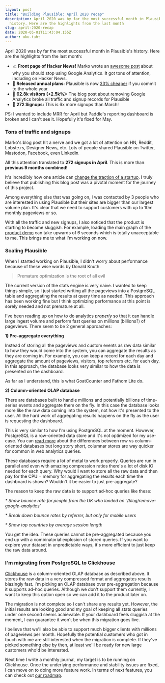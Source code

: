 ```yaml
---
layout: post
title: "Building Plausible: April 2020 recap"
description: April 2020 was by far the most successful month in Plausible's
  history. Here are the highlights from the last month
slug: april-2020-recap
date: 2020-05-01T11:43:04.155Z
author: uku-taht
---
```

April 2020 was by far the most successful month in Plausible's history. Here are the highlights from the last month:

* 📈 **Front page of Hacker News!** Marko wrote an [awesome post](https://plausible.io/blog/remove-google-analytics) about why you should stop using Google Analytics. It got tons of attention, including on Hacker News.
* 📅 **Released annual plans:** Plausible is now [33% cheaper](https://plausible.io/#pricing) if you commit to the whole year. 
* 👩 **62.8k visitors (+2.5k%):** The blog post about removing Google Analytics broke all traffic and signup records for Plausible
* 🙋 **272 Signups:** This is 6x more signups than March!

PS: I wanted to include MRR for April but Paddle's reporting dashboard is broken and I can't see it. Hopefully it's fixed for May.

### Tons of traffic and signups

Marko's blog post hit a nerve and we got a lot of attention on HN, Reddit, Lobste.rs, Designer News, etc. Lots of people shared Plausible on Twitter, Mastodon, Facebook, even Linkedin.

All this attention translated to **272 signups in April**. This is more than **previous 9 months combined**!

It's incredibly how one article can [change the traction of a startup](https://plausible.io/blog/blog-post-changed-my-startup). I truly believe that publishing this blog post was a pivotal moment for the journey of this project.

Among everything else that was going on, I was contacted by 3 people who are interested in using Plausible but their sites are bigger than our largest volume plan. It's clear that we need to support customers with up to 10m monthly pageviews or so.

With all the traffic and new signups, I also noticed that the product is starting to become sluggish. For example, loading the main graph of the [product demo](https://plausible.io/plausible.io?period=6mo) can take upwards of 6 seconds which is totally unacceptable to me. This brings me to what I'm working on now.

### Scaling Plausible

When I started working on Plausible, I didn't worry about performance because of these wise words by Donald Knuth:

> Premature optimization is the root of all evil

The current version of the stats engine is very naive. I wanted to keep things simple, so I just started writing all the pageviews into a PostgreSQL table and aggregating the results at query time as needed. This approach has been working fine but I think optimizing performance at this point is sorely needed and not premature at all.

I've been reading up on how to do analytics *properly* so that it can handle large ingest volume and perform fast queries on millions (billions?) of pageviews. There seem to be 2 general approaches:

**1) Pre-aggregate everything**

Instead of storing all the pageviews and custom events as raw data similar to how they would come into the system, you can aggregate the results as they are coming in. For example, you can keep a record for each day and aggregate the amount of pageviews, visitors, top referrers etc. for each day. In this approach, the database looks very similar to how the data is presented on the dashboard.

As far as I understand, this is what GoatCounter and Fathom Lite do.

**2) Column-oriented OLAP database**

There are databases built to handle millions and potentially billions of time-series events and aggregate them on the fly. In this case the database looks more like the raw data coming into the system, not how it's presented to the user. All the hard work of aggregating results happens on the fly as the user is requesting the dashboard.

This is very similar to how I'm using PostgreSQL at the moment. However, PostgreSQL is a row-oriented data store and it's not optimized for my use-case. You can [read more](https://dataschool.com/data-modeling-101/row-vs-column-oriented-databases/) about the differences between row vs column-oriented databases but long story short, columnar stores are way quicker for common in web analytics queries.

These databases require a lot of metal to work properly. Queries are run in parallel and even with amazing compression ratios there's a lot of disk IO needed for each query. Why would I want to store all the raw data and then pay for the CPU + memory for aggregating the results each time the dashboard is shown? Wouldn't it be easier to just pre-aggregate?

The reason to keep the raw data is to support ad-hoc queries like these:

*\* Show bounce rate for people from the UK who landed on \`/blog/remove-google-analytics\`*

*\* Break down bounce rates by referrer, but only for mobile users*

*\* Show top countries by average session length*

You get the idea. These queries cannot be pre-aggregated because you end up with a combinatorial explosion of stored queries. If you want to explore your dataset in unpredictable ways, it's more efficient to just keep the raw data around.

### I'm migrating from PostgreSQL to Clickhouse

[Clickhouse](https://clickhouse.tech/) is a column-oriented OLAP database as described above. It stores the raw data in a very compressed format and aggregates results blazingly fast. I'm picking an OLAP database over pre-aggregation because it supports ad-hoc queries. Although we don't support them currently, I want to keep this option open so we can add it to the product later on.

The migration is not complete so I can't share any results yet. However, the initial results are looking good and my goal of keeping all stats queries under one second seems achievable. If your dashboard feels sluggish at the moment, I can guarantee it won't be when this migration goes live.

I believe that we'll also be able to support much bigger clients with millions of pageviews per month. Hopefully the potential customers who got in touch with me are still interested when the migration is complete. If they've picked something else by then, at least we'll be ready for new large customers who'd be interested.

Next time I write a monthly journal, my target is to be running on Clickhouse. Once the underlying performance and stability issues are fixed, I can move on to doing more feature work. In terms of next features, you can check out [our roadmap](https://plausible.nolt.io/roadmap).